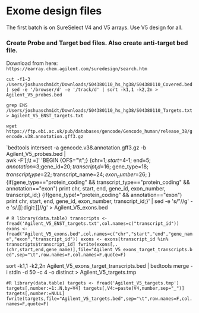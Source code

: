 # Exome design files

The first batch is on SureSelect V4 and V5 arrays. Use V5 design for all.

### Create Probe and Target bed files. Also create anti-target bed file.
Download from here: `https://earray.chem.agilent.com/suredesign/search.htm`

`cut -f1-3 /Users/joshuaschmidt/Downloads/S04380110_hs_hg38/S04380110_Covered.bed | sed -e '/browser/d' -e '/track/d' | sort -k1,1 -k2,2n > Agilent_V5_probes.bed`

`grep ENS /Users/joshuaschmidt/Downloads/S04380110_hs_hg38/S04380110_Targets.txt > Agilent_V5_ENST_targets.txt`

`wget https://ftp.ebi.ac.uk/pub/databases/gencode/Gencode_human/release_38/gencode.v38.annotation.gff3.gz`

`bedtools intersect -a gencode.v38.annotation.gff3.gz -b Agilent_V5_probes.bed |\
awk -F'[;\t =]' 'BEGIN {OFS="\t";} {chr=$1; start=$4-1; end=$5; annotation=$3;gene_id=$20; transcript_id=$16; gene_type=$18; transcript_type=$22; transcript_name=$24;exon_number=$26; } {if(gene_type=="protein_coding" && transcript_type=="protein_coding" && annotation=="exon") print chr, start, end, gene_id, exon_number, transcript_id;} {if(gene_type!="protein_coding" && annotation=="exon") print chr, start, end, gene_id, exon_number, transcript_id;}' | sed -e 's/"//g' -e 's/\.[[:digit:]]//g' >  Agilent_V5_exons.bed


`# R
library(data.table)
transcripts <- fread('Agilent_V5_ENST_targets.txt',col.names=c("transcript_id"))
exons <- fread("Agilent_V5_exons.bed",col.names=c("chr","start","end","gene_name","exon","transcript_id"))
exons <- exons[transcript_id %in% transcripts$transcript_id]
fwrite(exons[,.(chr,start,end,gene_name)],file="Agilent_V5_exons_target_transcripts.bed",sep="\t",row.names=F,col.names=F,quote=F)
`

sort -k1,1 -k2,2n Agilent_V5_exons_target_transcripts.bed | bedtools merge -i stdin -d 50 -c 4 -o distinct > Agilent_V5_targets.tmp

`#R
library(data.table)
targets <- fread('Agilent_V5_targets.tmp')
targets[,number:=1:.N,by=V4]
targets[,V4:=paste(V4,number,sep="_")]
targets[,number:=NULL]
fwrite(targets,file="Agilent_V5_targets.bed",sep="\t",row.names=F,col.names=F,quote=F)
`
